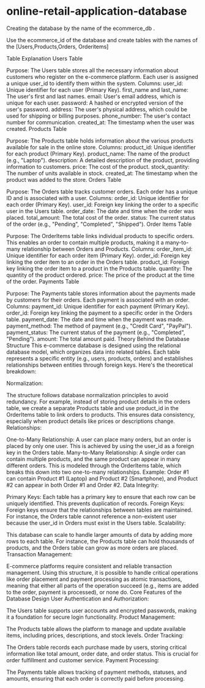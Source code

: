 # online-retail-application-database

Creating the database by the name of the ecommerce_db .

Use the ecommerce_id of the database and create tables with the names of the [Users,Products,Orders,
Orderitems]

Table Explanation
Users Table

Purpose: The Users table stores all the necessary information about customers who register on the e-commerce platform. Each user is assigned a unique user_id to identify them within the system.
Columns:
user_id: Unique identifier for each user (Primary Key).
first_name and last_name: The user's first and last names.
email: User's email address, which is unique for each user.
password: A hashed or encrypted version of the user's password.
address: The user's physical address, which could be used for shipping or billing purposes.
phone_number: The user's contact number for communication.
created_at: The timestamp when the user was created.
Products Table

Purpose: The Products table holds information about the various products available for sale in the online store.
Columns:
product_id: Unique identifier for each product (Primary Key).
product_name: The name of the product (e.g., "Laptop").
description: A detailed description of the product, providing information to customers.
price: The cost of the product.
stock_quantity: The number of units available in stock.
created_at: The timestamp when the product was added to the store.
Orders Table

Purpose: The Orders table tracks customer orders. Each order has a unique ID and is associated with a user.
Columns:
order_id: Unique identifier for each order (Primary Key).
user_id: Foreign key linking the order to a specific user in the Users table.
order_date: The date and time when the order was placed.
total_amount: The total cost of the order.
status: The current status of the order (e.g., "Pending", "Completed", "Shipped").
Order Items Table

Purpose: The OrderItems table links individual products to specific orders. This enables an order to contain multiple products, making it a many-to-many relationship between Orders and Products.
Columns:
order_item_id: Unique identifier for each order item (Primary Key).
order_id: Foreign key linking the order item to an order in the Orders table.
product_id: Foreign key linking the order item to a product in the Products table.
quantity: The quantity of the product ordered.
price: The price of the product at the time of the order.
Payments Table

Purpose: The Payments table stores information about the payments made by customers for their orders. Each payment is associated with an order.
Columns:
payment_id: Unique identifier for each payment (Primary Key).
order_id: Foreign key linking the payment to a specific order in the Orders table.
payment_date: The date and time when the payment was made.
payment_method: The method of payment (e.g., "Credit Card", "PayPal").
payment_status: The current status of the payment (e.g., "Completed", "Pending").
amount: The total amount paid.
Theory Behind the Database Structure
This e-commerce database is designed using the relational database model, which organizes data into related tables. Each table represents a specific entity (e.g., users, products, orders) and establishes relationships between entities through foreign keys. Here's the theoretical breakdown:

Normalization:

The structure follows database normalization principles to avoid redundancy. For example, instead of storing product details in the orders table, we create a separate Products table and use product_id in the OrderItems table to link orders to products. This ensures data consistency, especially when product details like prices or descriptions change.
Relationships:

One-to-Many Relationship: A user can place many orders, but an order is placed by only one user. This is achieved by using the user_id as a foreign key in the Orders table.
Many-to-Many Relationship: A single order can contain multiple products, and the same product can appear in many different orders. This is modeled through the OrderItems table, which breaks this down into two one-to-many relationships.
Example: Order #1 can contain Product #1 (Laptop) and Product #2 (Smartphone), and Product #2 can appear in both Order #1 and Order #2.
Data Integrity:

Primary Keys: Each table has a primary key to ensure that each row can be uniquely identified. This prevents duplication of records.
Foreign Keys: Foreign keys ensure that the relationships between tables are maintained. For instance, the Orders table cannot reference a non-existent user because the user_id in Orders must exist in the Users table.
Scalability:

This database can scale to handle larger amounts of data by adding more rows to each table. For instance, the Products table can hold thousands of products, and the Orders table can grow as more orders are placed.
Transaction Management:

E-commerce platforms require consistent and reliable transaction management. Using this structure, it is possible to handle critical operations like order placement and payment processing as atomic transactions, meaning that either all parts of the operation succeed (e.g., items are added to the order, payment is processed), or none do.
Core Features of the Database Design
User Authentication and Authorization:

The Users table supports user accounts and encrypted passwords, making it a foundation for secure login functionality.
Product Management:

The Products table allows the platform to manage and update available items, including prices, descriptions, and stock levels.
Order Tracking:

The Orders table records each purchase made by users, storing critical information like total amount, order date, and order status. This is crucial for order fulfillment and customer service.
Payment Processing:

The Payments table allows tracking of payment methods, statuses, and amounts, ensuring that each order is correctly paid before processing.


